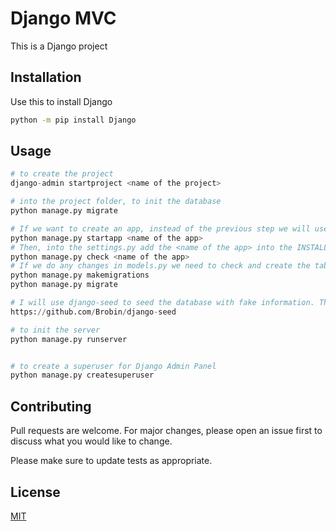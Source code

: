 # Django MVC

This is a Django project

## Installation

Use this to install Django

```bash
python -m pip install Django
```

## Usage

```python
# to create the project
django-admin startproject <name of the project>

# into the project folder, to init the database
python manage.py migrate

# If we want to create an app, instead of the previous step we will use
python manage.py startapp <name of the app>
# Then, into the settings.py add the <name of the app> into the INSTALLED_APPS directory. To check if everything is correct
python manage.py check <name of the app>
# If we do any changes in models.py we need to check and create the table in the database with
python manage.py makemigrations
python manage.py migrate

# I will use django-seed to seed the database with fake information. This is the github of the library
https://github.com/Brobin/django-seed

# to init the server
python manage.py runserver


# to create a superuser for Django Admin Panel
python manage.py createsuperuser

```
## Contributing
Pull requests are welcome. For major changes, please open an issue first to discuss what you would like to change.

Please make sure to update tests as appropriate.

## License
[MIT](https://choosealicense.com/licenses/mit/)